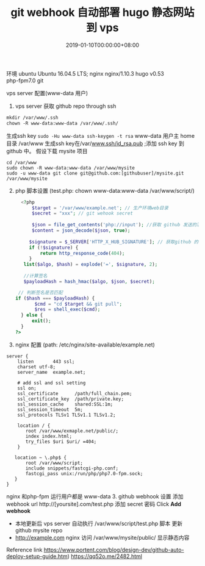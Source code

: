 ﻿---
title: "git webhook 自动部署 hugo  静态网站到 vps"
date: 2019-01-10T00:00:00+08:00
lastmod: 2019-01-10T00:00:00+08:00
tags: ["preview", "Theme preview", "tag-3"]
categories: ["hugo", "vps", "githook"]

weight: 10
contentCopyright: MIT 
mathjax: true
autoCollapseToc: true

---

<!--more-->

环境
 ubuntu	Ubuntu 16.04.5 LTS; 
 nginx nginx/1.10.3
 hugo  v0.53  
php-fpm7.0
git

vps server 配置(www-data 用户)

1. vps server 获取 github repo  through ssh

```md
mkdir /var/www/.ssh  
chown -R www-data:www-data /var/www/.ssh/
```
 
 生成ssh key
`sudo -Hu www-data ssh-keygen -t rsa`
www-data 用户主 home目录 /var/www 生成ssh key在/var/www.ssh/id_rsa.pub    ;添加 ssh key 到github 中。
假设下载 mysite 项目

```
cd /var/www
sudo chown -R www-data:www-data /var/www/mysite  
sudo -u www-data git clone git@github.com:[githubuser]/mysite.git /var/www/mysite 
```
2.  php 脚本设置
	 (test.php:  chown www-data:www-data /var/www/script/)
	  ``` php 
	    <?php
			$target = '/var/www/example.net'; // 生产环境web目录
			$secret = "xxx"; // git wehook secret
			
			$json = file_get_contents('php://input'); //获取 github 发送的消息
			$content = json_decode($json, true); 
			
		   $signature = $_SERVER['HTTP_X_HUB_SIGNATURE']; // 获取github 的secret 加密消息
           if (!$signature) {
	           return http_response_code(404);
           }
         list($algo, $hash) = explode('=', $signature, 2);
         
         //计算签名
         $payloadHash = hash_hmac($algo, $json, $secret);

       // 判断签名是否匹配
      if ($hash === $payloadHash) {
		     $cmd = "cd $target && git pull";
		     $res = shell_exec($cmd);
		} else {
			exit();
		}
	?>
	```
	
  3. nginx 配置  (path: /etc/nginx/site-available/example.net)
  
  ```
server {
      listen       443 ssl;
      charset utf-8;
      server_name  example.net;

	  # add ssl and ssl setting 
      ssl on;
      ssl_certificate      /path/full_chain.pem;
      ssl_certificate_key  /path/private.key;
      ssl_session_cache    shared:SSL:1m;
      ssl_session_timeout  5m;
      ssl_protocols TLSv1 TLSv1.1 TLSv1.2;

      location / {
         root /var/www/exmaple.net/public/;
         index index.html;
         try_files $uri $uri/ =404;
      }
      
     location ~ \.php$ {
         root /var/www/script;
         include snippets/fastcgi-php.conf;
         fastcgi_pass unix:/run/php/php7.0-fpm.sock;
     }
  }
```

nginx 和php-fpm 运行用户都是 www-data 
3. github webhook 设置
	    添加 webhook url	http://[yoursite].com/test.php
	     添加    secret  密码
Click  **Add webhook**

- 本地更新后 vps server 自动执行 /var/www/script/test.php 脚本 更新 github mysite repo
- http://example.com  nginx 访问 /var/www/mysite/public/ 显示静态内容
		 
Reference link
https://www.portent.com/blog/design-dev/github-auto-deploy-setup-guide.htm)
https://qq52o.me/2482.html
